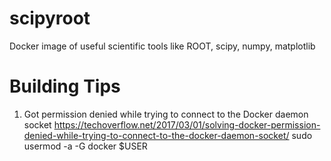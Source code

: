 # scipyroot
Docker image of useful scientific tools like ROOT, scipy, numpy, matplotlib


# Building Tips
1) Got permission denied while trying to connect to the Docker daemon socket
   https://techoverflow.net/2017/03/01/solving-docker-permission-denied-while-trying-to-connect-to-the-docker-daemon-socket/
   sudo usermod -a -G docker $USER

